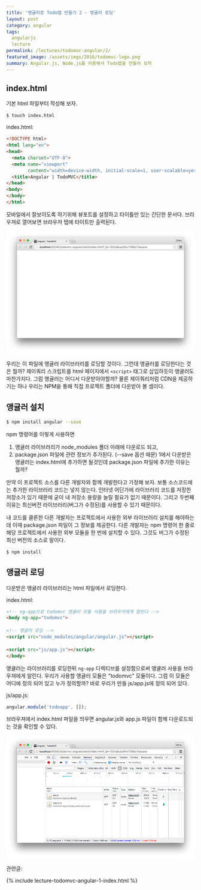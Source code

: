 ```yaml
---
title: '앵귤러로 Todo앱 만들기 2 - 앵귤러 로딩'
layout: post
category: angular
tags:
  angularjs
  lecture
permalink: /lectures/todomvc-angular/2/
featured_image: /assets/imgs/2016/todomvc-logo.png
summary: Angular.js, Node.js를 이용해서 Todo앱을 만들어 보자
---
```



## index.html

기본 html 파일부터 작성해 보자.

```bash
$ touch index.html
```

index.html:

```html
<!DOCTYPE html>
<html lang="en">
<head>
  <meta charset="UTF-8">
  <meta name="viewport"
        content="width=device-width, initial-scale=1, user-scalable=yes">
  <title>Angular | TodoMVC</title>
</head>
<body>
</body>
</html>
```

모바일에서 잘보이도록 하기위해 뷰포트를 설정하고 타이틀만 있는 간단한 문서다.
브라우져로 열어보면 브라우저 탭에 타이트만 출력된다.

![](/assets/imgs/2016/lecture-todomvc-angular-2-result1.png)

우리는 이 파일에 앵귤러 라이브러리를 로딩할 것이다.
그런데 앵귤러를 로딩한다는 것은 뭘까?
제이쿼리 스크립트를 html 페이지에서 `<script>` 태그로 삽입하듯이 앵귤러도 마찬가지다.
그럼 앵귤러는 어디서 다운받아야할까?
물론 제이쿼리처럼 CDN을 제공하기는 하나 우리는 NPM을 통해 직접 프로젝트 폴더에 다운받아 볼 셈이다.


## 앵귤러 설치

```bash
$ npm install angular --save
```

npm 명령어를 이렇게 사용하면
1) 앵귤러 라이브러리가 node_modules 폴더 아래에 다운로드 되고,
2) package.json 파일에 관련 정보가 추가된다. (--save 옵션 때문)
1에서 다운받은 앵귤러는 index.html에 추가하면 될것인데 package.json 파일에 추가한 이유는 뭘까?

만약 이 프로젝트 소스를 다른 개발자와 함께 개발한다고 가정해 보자.
보통 소스코드에는 추가한 라이브러리 코드는 넣지 않는다.
인터넷 어딘가에 라이브러리 코드를 저장한 저장소가 있기 때문에 굳이 내 저장소 용량을 늘릴 필요가 없기 때문이다.
그리고 두번째 이유는 최신버전 라이브러리(버그가 수정된)를 사용할 수 있기 때문이다.

내 코드를 클론한 다른 개발자는 프로젝트에서 사용한 외부 라이브러리 설치를 해야하는데 이때 package.json 파일이 그 정보를 제공한다.
다른 개발자는 npm 명령어 한 줄로 해당 프로젝트에서 사용한 외부 모듈을 한 번에 설치할 수 있다.
그것도 버그가 수정된 최신 버전의 소스로 말이다.

```bash
$ npm install
```


## 앵귤러 로딩

다운받은 앵귤러 라이브러리는 html 파일에서 로딩한다.

index.html:

```html
<!-- ng-app으로 todomvc 앵귤러 모듈 사용을 브라우저에게 알린다 -->
<body ng-app="todomvc">

<!-- 앵귤러 로딩 -->
<script src="node_modules/angular/angular.js"></script>

<script src="js/app.js"></script>
</body>
```

앵귤러는 라이브러리를 로딩한뒤 `ng-app` 디렉티브를 설정함으로써 앵귤러 사용을 브라우져에게 알린다.
우리가 사용할 앵귤러 모듈은 "todomvc" 모듈이다.
그럼 이 모듈은 어디에 정의 되어 있고 누가 정의할까?
바로 우리가 만들 js/app.js에 정의 되어 있다.

js/app.js:

```javascript
angular.module('todoapp', []);
```

브라우져에서 index.html 파일을 띄우면 angular.js와 app.js 파일이 함께 다운로드되는 것을 확인할 수 있다.

![](/assets/imgs/2016/lecture-todomvc-angular-2-result2.png)



관련글:

{% include lecture-todomvc-angular-1-index.html %}
